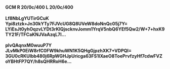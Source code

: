 #### GCM R 20/0c/400 L 20/0c/400
**Lf8NbLgYUTirGCuK**<br/>**Ypi8ztzk+Jn30kYTy7FJVcUG8Q8UVeW8doNnQc05j7Y=**<br/>**LYiEsJt0yhOqzvLYDt3rKlQjscknvJomm1YrqV5nbQ6YEf5Qw2/W+7+hxK9TY21F/TFCaKNJVaAzqL7l...**<br/><br/>
**plvQAqnxM0wuuP7Y**<br/>**JLvMkP0EiW8rfC0FW9khuWN1K5QHgGjpzhXK7+VDPQI=**<br/>**3GU0cRKUIbb480j6RpWGHJpUricga63FS1IXaeO8ToePrvfzyHf7cdwFVZoYBHtFP7QY/h8sQHRRoH6e...**